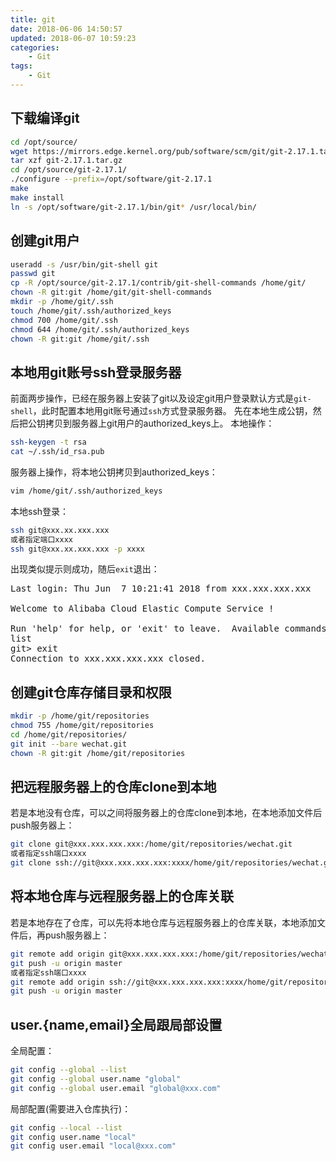 ```yaml
---
title: git
date: 2018-06-06 14:50:57
updated: 2018-06-07 10:59:23
categories:
    - Git
tags:
    - Git
---
```

## 下载编译git
``` bash
cd /opt/source/
wget https://mirrors.edge.kernel.org/pub/software/scm/git/git-2.17.1.tar.gz
tar xzf git-2.17.1.tar.gz
cd /opt/source/git-2.17.1/
./configure --prefix=/opt/software/git-2.17.1
make
make install
ln -s /opt/software/git-2.17.1/bin/git* /usr/local/bin/
```

## 创建git用户
``` bash
useradd -s /usr/bin/git-shell git
passwd git
cp -R /opt/source/git-2.17.1/contrib/git-shell-commands /home/git/
chown -R git:git /home/git/git-shell-commands
mkdir -p /home/git/.ssh
touch /home/git/.ssh/authorized_keys
chmod 700 /home/git/.ssh
chmod 644 /home/git/.ssh/authorized_keys
chown -R git:git /home/git/.ssh
```

<!-- more -->

## 本地用git账号ssh登录服务器
前面两步操作，已经在服务器上安装了git以及设定git用户登录默认方式是`git-shell`，此时配置本地用git账号通过`ssh`方式登录服务器。
先在本地生成公钥，然后把公钥拷贝到服务器上git用户的authorized_keys上。
本地操作：
``` bash
ssh-keygen -t rsa
cat ~/.ssh/id_rsa.pub
```
服务器上操作，将本地公钥拷贝到authorized_keys：
``` bash
vim /home/git/.ssh/authorized_keys
```
本地ssh登录：
``` bash
ssh git@xxx.xx.xxx.xxx
或者指定端口xxxx
ssh git@xxx.xx.xxx.xxx -p xxxx
```
出现类似提示则成功，随后`exit`退出：
<pre>
Last login: Thu Jun  7 10:21:41 2018 from xxx.xxx.xxx.xxx

Welcome to Alibaba Cloud Elastic Compute Service !

Run 'help' for help, or 'exit' to leave.  Available commands:
list
git> exit
Connection to xxx.xxx.xxx.xxx closed.
</pre>

## 创建git仓库存储目录和权限
``` bash
mkdir -p /home/git/repositories
chmod 755 /home/git/repositories
cd /home/git/repositories/
git init --bare wechat.git
chown -R git:git /home/git/repositories
```

## 把远程服务器上的仓库clone到本地
若是本地没有仓库，可以之间将服务器上的仓库clone到本地，在本地添加文件后push服务器上：
``` bash
git clone git@xxx.xxx.xxx.xxx:/home/git/repositories/wechat.git
或者指定ssh端口xxxx
git clone ssh://git@xxx.xxx.xxx.xxx:xxxx/home/git/repositories/wechat.git
```

## 将本地仓库与远程服务器上的仓库关联
若是本地存在了仓库，可以先将本地仓库与远程服务器上的仓库关联，本地添加文件后，再push服务器上：
``` bash
git remote add origin git@xxx.xxx.xxx.xxx:/home/git/repositories/wechat.git
git push -u origin master
或者指定ssh端口xxxx
git remote add origin ssh://git@xxx.xxx.xxx.xxx:xxxx/home/git/repositories/wechat.git
git push -u origin master
```

## user.{name,email}全局跟局部设置
全局配置：
``` bash
git config --global --list
git config --global user.name "global"
git config --global user.email "global@xxx.com"
```
局部配置(需要进入仓库执行)：
``` bash
git config --local --list
git config user.name "local"
git config user.email "local@xxx.com"
```
